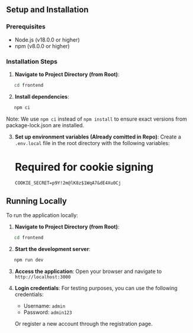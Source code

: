 ## Setup and Installation

### Prerequisites

- Node.js (v18.0.0 or higher)
- npm (v8.0.0 or higher)

### Installation Steps

1. **Navigate to Project Directory (from Root)**:
```bash
   cd frontend
   ```

2. **Install dependencies**:
```bash
   npm ci
```
   Note: We use `npm ci` instead of `npm install` to ensure exact versions from package-lock.json are installed.

3. **Set up environment variables (Already comitted in Repo)**:
   Create a `.env.local` file in the root directory with the following variables:
   # Required for cookie signing
   `COOKIE_SECRET=p9Y!2m@lK8z$1WqA7&dE4Xu0Cj`

## Running Locally

To run the application locally:

1. **Navigate to Project Directory (from Root)**:
```bash
   cd frontend
   ```

2. **Start the development server**:
```bash
   npm run dev
   ```

3. **Access the application**:
   Open your browser and navigate to `http://localhost:3000`

4. **Login credentials**:
   For testing purposes, you can use the following credentials:
   - Username: `admin`
   - Password: `admin123`
   
   Or register a new account through the registration page.
